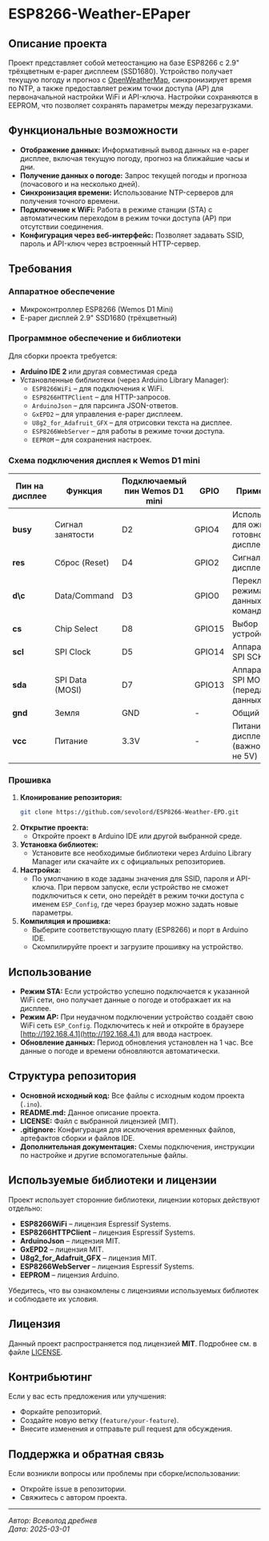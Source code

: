 # ESP8266-Weather-EPaper

## Описание проекта
Проект представляет собой метеостанцию на базе ESP8266 с 2.9" трёхцветным e-paper дисплеем (SSD1680). Устройство получает текущую погоду и прогноз с [OpenWeatherMap](https://openweathermap.org/), синхронизирует время по NTP, а также предоставляет режим точки доступа (AP) для первоначальной настройки WiFi и API-ключа. Настройки сохраняются в EEPROM, что позволяет сохранять параметры между перезагрузками.

## Функциональные возможности
- **Отображение данных:** Информативный вывод данных на e-paper дисплее, включая текущую погоду, прогноз на ближайшие часы и дни.
- **Получение данных о погоде:** Запрос текущей погоды и прогноза (почасового и на несколько дней).
- **Синхронизация времени:** Использование NTP-серверов для получения точного времени.
- **Подключение к WiFi:** Работа в режиме станции (STA) с автоматическим переходом в режим точки доступа (AP) при отсутствии соединения.
- **Конфигурация через веб-интерфейс:** Позволяет задавать SSID, пароль и API-ключ через встроенный HTTP-сервер.

## Требования
### Аппаратное обеспечение
- Микроконтроллер ESP8266 (Wemos D1 Mini)
- E-paper дисплей 2.9" SSD1680 (трёхцветный)


### Программное обеспечение и библиотеки
Для сборки проекта требуется:
- **Arduino IDE 2** или другая совместимая среда 
- Установленные библиотеки (через Arduino Library Manager):
  - `ESP8266WiFi` – для подключения к WiFi.
  - `ESP8266HTTPClient` – для HTTP-запросов.
  - `ArduinoJson` – для парсинга JSON-ответов.
  - `GxEPD2` – для управления e-paper дисплеем.
  - `U8g2_for_Adafruit_GFX` – для отрисовки текста на дисплее.
  - `ESP8266WebServer` – для работы в режиме точки доступа.
  - `EEPROM` – для сохранения настроек.


### Схема подключения дисплея к Wemos D1 mini


| Пин на дисплее         | Функция         | Подключаемый пин Wemos D1 mini | GPIO      | Примечание                     |
|------------------------|-----------------|-------------------------------|-----------|--------------------------------|
| **busy**               | Сигнал занятости| D2                            | GPIO4     | Используется для ожидания готовности дисплея |
| **res**                | Сброс (Reset)   | D4                            | GPIO2     | Сигнал сброса дисплея          |
| **d\c**               | Data/Command    | D3                            | GPIO0     | Переключение режима данных/команд |
| **cs**                 | Chip Select     | D8                            | GPIO15    | Выбор устройства SPI           |
| **scl**                | SPI Clock       | D5                            | GPIO14    | Аппаратный SPI SCK             |
| **sda**                | SPI Data (MOSI) | D7                            | GPIO13    | Аппаратный SPI MOSI (передача данных) |
| **gnd**                | Земля           | GND                           | -         | Общий провод                   |
| **vcc**                | Питание         | 3.3V                          | -         | Питание дисплея (важно 3.3V, не 5V) |


### Прошивка  
1. **Клонирование репозитория:**
   ```bash
   git clone https://github.com/sevolord/ESP8266-Weather-EPD.git
   ```
2. **Открытие проекта:**
   - Откройте проект в Arduino IDE или другой выбранной среде.
3. **Установка библиотек:**
   - Установите все необходимые библиотеки через Arduino Library Manager или скачайте их с официальных репозиториев.
4. **Настройка:**
   - По умолчанию в коде заданы значения для SSID, пароля и API-ключа. При первом запуске, если устройство не сможет подключиться к сети, оно перейдёт в режим точки доступа с именем `ESP_Config`, где через браузер можно задать новые параметры.
5. **Компиляция и прошивка:**
   - Выберите соответствующую плату (ESP8266) и порт в Arduino IDE.
   - Скомпилируйте проект и загрузите прошивку на устройство.

## Использование
- **Режим STA:** Если устройство успешно подключается к указанной WiFi сети, оно получает данные о погоде и отображает их на дисплее.
- **Режим AP:** При неудачном подключении устройство создаёт свою WiFi сеть `ESP_Config`. Подключитесь к ней и откройте в браузере [http://192.168.4.1](http://192.168.4.1) для ввода настроек.
- **Обновление данных:** Период обновления установлен на 1 час. Все данные о погоде и времени обновляются автоматически.

## Структура репозитория
- **Основной исходный код:** Все файлы с исходным кодом проекта (`.ino`).
- **README.md:** Данное описание проекта.
- **LICENSE:** Файл с выбранной лицензией (MIT).
- **.gitignore:** Конфигурация для исключения временных файлов, артефактов сборки и файлов IDE.
- **Дополнительная документация:** Схемы подключения, инструкции по настройке и другие вспомогательные файлы.

## Используемые библиотеки и лицензии
Проект использует сторонние библиотеки, лицензии которых действуют отдельно:
- **ESP8266WiFi** – лицензия Espressif Systems.
- **ESP8266HTTPClient** – лицензия Espressif Systems.
- **ArduinoJson** – лицензия MIT.
- **GxEPD2** – лицензия MIT.
- **U8g2_for_Adafruit_GFX** – лицензия MIT.
- **ESP8266WebServer** – лицензия Espressif Systems.
- **EEPROM** – лицензия Arduino.

Убедитесь, что вы ознакомлены с лицензиями используемых библиотек и соблюдаете их условия.

## Лицензия
Данный проект распространяется под лицензией **MIT**. Подробнее см. в файле [LICENSE](LICENSE).

## Контрибьютинг
Если у вас есть предложения или улучшения:
- Форкайте репозиторий.
- Создайте новую ветку (`feature/your-feature`).
- Внесите изменения и отправьте pull request для обсуждения.

## Поддержка и обратная связь
Если возникли вопросы или проблемы при сборке/использовании:
- Откройте issue в репозитории.
- Свяжитесь с автором проекта.

---

*Автор: Всеволод дребнев*  
*Дата: 2025-03-01*
